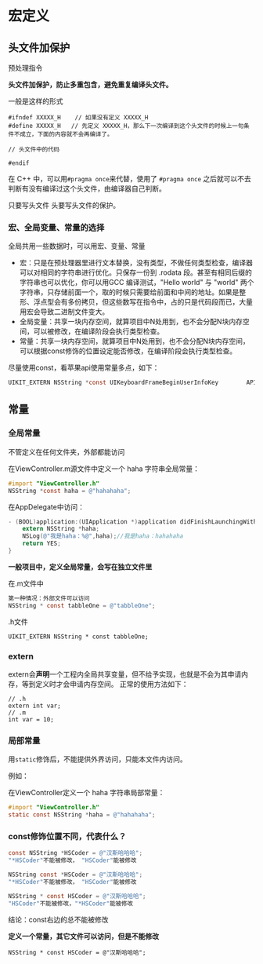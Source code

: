 # 宏定义

## 头文件加保护

预处理指令

**头文件加保护，防止多重包含，避免重复编译头文件。**

一般是这样的形式

```
#ifndef XXXXX_H    // 如果没有定义 XXXXX_H
#define XXXXX_H   // 先定义 XXXXX_H，那么下一次编译到这个头文件的时候上一句条件不成立，下面的内容就不会再编译了。

// 头文件中的代码

#endif
```

在 C++ 中，可以用` #pragma once `来代替，使用了 `#pragma once` 之后就可以不去判断有没有编译过这个头文件，由编译器自己判断。

只要写头文件  头要写头文件的保护。

### 宏、全局变量、常量的选择

全局共用一些数据时，可以用宏、变量、常量

- 宏：只是在预处理器里进行文本替换，没有类型，不做任何类型检查，编译器可以对相同的字符串进行优化。只保存一份到 .rodata 段。甚至有相同后缀的字符串也可以优化，你可以用GCC 编译测试，"Hello world" 与 "world" 两个字符串，只存储前面一个，取的时候只需要给前面和中间的地址。如果是整形、浮点型会有多份拷贝，但这些数写在指令中，占的只是代码段而已，大量用宏会导致二进制文件变大。
- 全局变量：共享一块内存空间，就算项目中N处用到，也不会分配N块内存空间，可以被修改，在编译阶段会执行类型检查。
- 常量：共享一块内存空间，就算项目中N处用到，也不会分配N块内存空间，可以根据const修饰的位置设定能否修改，在编译阶段会执行类型检查。

尽量使用const，看苹果api使用常量多点，如下：

```objective-c
UIKIT_EXTERN NSString *const UIKeyboardFrameBeginUserInfoKey        API_AVAILABLE(ios(3.2)) API_UNAVAILABLE(tvos); // NSValue of CGRect
```

## 常量

### 全局常量

不管定义在任何文件夹，外部都能访问

在ViewController.m源文件中定义一个 haha 字符串全局常量：

```objective-c
#import "ViewController.h"
NSString *const haha = @"hahahaha";
```

在AppDelegate中访问：

```objective-c
- (BOOL)application:(UIApplication *)application didFinishLaunchingWithOptions:(NSDictionary *)launchOptions {
    extern NSString *haha;
    NSLog(@"我是haha：%@",haha);//我是haha：hahahaha
    return YES;
}
```

**一般项目中，定义全局常量，会写在独立文件里**

在.m文件中

```objective-c
第一种情况：外部文件可以访问
NSString * const tabbleOne = @"tabbleOne";
```

.h文件

```
UIKIT_EXTERN NSString * const tabbleOne;
```

### extern

extern会**声明**一个工程内全局共享变量，但不给予实现，也就是不会为其申请内存，等到定义时才会申请内存空间。
正常的使用方法如下：

```
// .h
extern int var;
// .m
int var = 10;
```

### 局部常量

用`static`修饰后，不能提供外界访问，只能本文件内访问。

例如：

在ViewController定义一个 haha 字符串局部常量：

```objective-c
#import "ViewController.h"
static const NSString *haha = @"hahahaha";
```

### const修饰位置不同，代表什么？

```objective-c
const NSString *HSCoder = @"汉斯哈哈哈";
"*HSCoder"不能被修改， "HSCoder"能被修改

NSString const *HSCoder = @"汉斯哈哈哈";
"*HSCoder"不能被修改， "HSCoder"能被修改

NSString * const HSCoder = @"汉斯哈哈哈";
"HSCoder"不能被修改，"*HSCoder"能被修改
```

结论：const右边的总不能被修改

**定义一个常量，其它文件可以访问，但是不能修改**

```objc
NSString * const HSCoder = @"汉斯哈哈哈";
```

